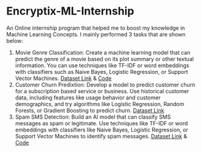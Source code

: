 # Encryptix-ML-Internship

An Online internship program that helped me to boost my knowledge in Machine Learning Concepts. I mainly performed 3 tasks that are shown below:

1. Movie Genre Classification: Create a machine learning model that can predict the genre of a movie based on its plot summary or other textual information. You can use techniques like TF-IDF or word embeddings with classifiers such as Naive Bayes, Logistic Regression, or Support Vector Machines. [Dataset Link](https://www.kaggle.com/datasets/hijest/genre-classification-dataset-imdb) & [Code](https://github.com/mahbuba26/Encryptix-ML-Internship/blob/main/Task1%20Genre%20Classification%20.ipynb) 
2. Customer Churn Predixtion: Develop a model to predict customer churn for a subscription based service or business. Use historical customer data, including features like usage behavior and customer demographics, and try algorithms like Logistic Regression, Random Forests, or Gradient Boosting to predict churn. [Dataset Link](https://www.kaggle.com/datasets/shantanudhakadd/bank-customer-churn-prediction?resource=download)
3. Spam SMS Detection: Build an AI model that can classify SMS messages as spam or legitimate. Use techniques like TF-IDF or word embeddings with
classifiers like Naive Bayes, Logistic Regression, or Support Vector Machines to identify spam messages. [Dataset Link](https://www.kaggle.com/datasets/uciml/sms-spam-collection-dataset) & [Code](https://github.com/mahbuba26/Encryptix-ML-Internship/blob/main/Task4%20Spam%20Detection.ipynb)
